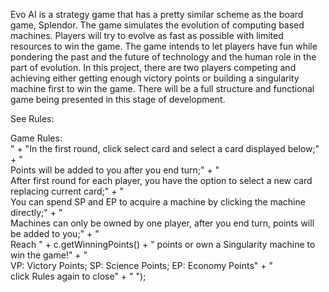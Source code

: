 Evo AI is a strategy game that has a pretty similar scheme as the board game, Splendor. 
The game simulates the evolution of computing based machines. Players will try to evolve as fast as possible with limited resources to win the game. 
The game intends to let players have fun while pondering the past and the future of technology and the human role in the part of evolution. 
In this project, there are two players competing and achieving either getting enough victory points or building a singularity machine first to win the game. 
There will be a full structure and functional game being presented in this stage of development. 

See Rules:
<html>Game Rules:<br/>"
        		+ "In the first round, click select card and select a card displayed below;"
        		+ " <br/>Points will be added to you after you end turn;"
        		+ " <br/>After first round for each player, you have the option to select a new card replacing current card;"
        		+ "<br/>You can spend SP and EP to acquire a machine by clicking the machine directly;"
        		+ "<br/>Machines can only be owned by one player, after you end turn, points will be added to you;"
        		+ "<br/>Reach " + c.getWinningPoints() + " points or own a Singularity machine to win the game!"
        		+ "<br/>VP: Victory Points; SP: Science Points; EP: Economy Points"
        		+ "<br/> click Rules again to close"
        		+ " </html>");
